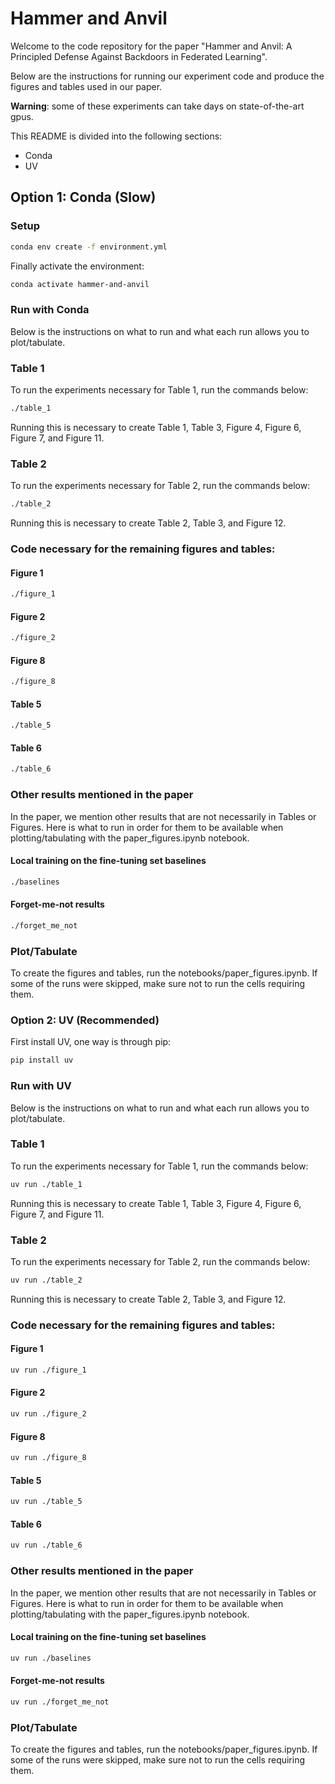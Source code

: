 # Hammer and Anvil

Welcome to the code repository for the paper "Hammer and Anvil: A Principled Defense Against Backdoors in Federated Learning".

Below are the instructions for running our experiment code and produce the figures and tables used in our paper.

**Warning**: some of these experiments can take days on state-of-the-art gpus.

This README is divided into the following sections:

- Conda
- UV


## Option 1: Conda (Slow)

### Setup

```bash
conda env create -f environment.yml
``` 

Finally activate the environment:

```bash
conda activate hammer-and-anvil
```

### Run with Conda
Below is the instructions on what to run and what each run allows you to plot/tabulate.

### Table 1
To run the experiments necessary for Table 1, run the commands below:

```bash
./table_1
```

Running this is necessary to create Table 1, Table 3, Figure 4, Figure 6, Figure 7, and Figure 11.


### Table 2
To run the experiments necessary for Table 2, run the commands below:

```bash
./table_2
```

Running this is necessary to create Table 2, Table 3, and Figure 12.

### Code necessary for the remaining figures and tables:

#### Figure 1

```bash
./figure_1
```

#### Figure 2

```bash
./figure_2
```

#### Figure 8

```bash
./figure_8
```

#### Table 5
```bash
./table_5
```

#### Table 6
```bash
./table_6
```

### Other results mentioned in the paper
In the paper, we mention other results that are not necessarily in Tables or Figures. Here is what to run in order for them to be available
when plotting/tabulating with the paper_figures.ipynb notebook.

#### Local training on the fine-tuning set baselines
```bash
./baselines
```

#### Forget-me-not results
```bash
./forget_me_not
```

### Plot/Tabulate
To create the figures and tables, run the notebooks/paper_figures.ipynb. If some of the runs were skipped, make sure not
to run the cells requiring them.


### Option 2: UV (Recommended)

First install UV, one way is through pip:
```bash
pip install uv
```

### Run with UV
Below is the instructions on what to run and what each run allows you to plot/tabulate.

### Table 1
To run the experiments necessary for Table 1, run the commands below:

```bash
uv run ./table_1
```

Running this is necessary to create Table 1, Table 3, Figure 4, Figure 6, Figure 7, and Figure 11.


### Table 2
To run the experiments necessary for Table 2, run the commands below:

```bash
uv run ./table_2
```

Running this is necessary to create Table 2, Table 3, and Figure 12.

### Code necessary for the remaining figures and tables:

#### Figure 1

```bash
uv run ./figure_1
```

#### Figure 2

```bash
uv run ./figure_2
```

#### Figure 8

```bash
uv run ./figure_8
```

#### Table 5
```bash
uv run ./table_5
```

#### Table 6
```bash
uv run ./table_6
```

### Other results mentioned in the paper
In the paper, we mention other results that are not necessarily in Tables or Figures. Here is what to run in order for them to be available
when plotting/tabulating with the paper_figures.ipynb notebook.

#### Local training on the fine-tuning set baselines
```bash
uv run ./baselines
```

#### Forget-me-not results
```bash
uv run ./forget_me_not
```

### Plot/Tabulate
To create the figures and tables, run the notebooks/paper_figures.ipynb. If some of the runs were skipped, make sure not
to run the cells requiring them.
